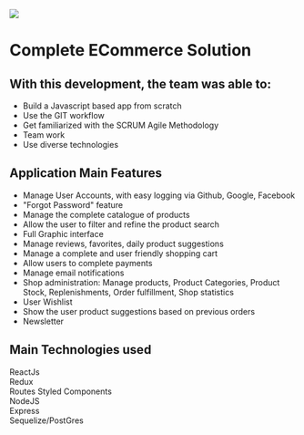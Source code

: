 <p align='left'>
    <img src='https://tinyimg.io/i/FOqhXC4.jpg' </img>
</p>

# Complete ECommerce Solution

## With this development, the team was able to:

- Build a Javascript based app from scratch
- Use the GIT workflow
- Get familiarized with the SCRUM Agile Methodology
- Team work
- Use diverse technologies

## Application Main Features

* Manage User Accounts, with easy logging via Github, Google, Facebook  
* "Forgot Password" feature  
* Manage the complete catalogue of products  
* Allow the user to filter and refine the product search  
* Full Graphic interface  
* Manage reviews, favorites, daily product suggestions  
* Manage a complete and user friendly shopping cart  
* Allow users to complete payments  
* Manage email notifications  
* Shop administration: Manage products, Product Categories, Product Stock, Replenishments, Order fulfillment, Shop statistics  
* User Wishlist  
* Show the user product suggestions based on previous orders  
* Newsletter  

## Main Technologies used

ReactJs  
Redux  
Routes
Styled Components  
NodeJS  
Express  
Sequelize/PostGres  

